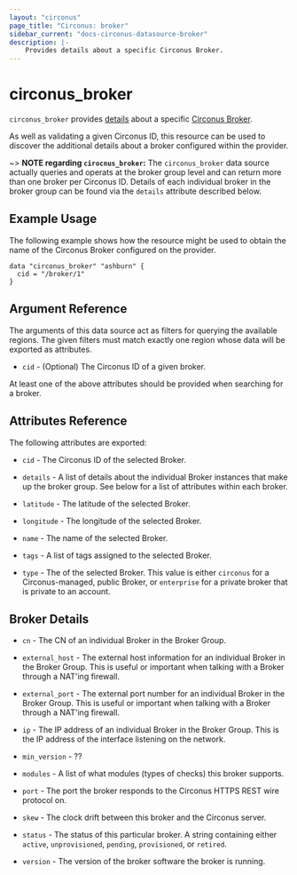 ```yaml
---
layout: "circonus"
page_title: "Circonus: broker"
sidebar_current: "docs-circonus-datasource-broker"
description: |-
    Provides details about a specific Circonus Broker.
---
```


# circonus_broker

`circonus_broker` provides
[details](https://login.circonus.com/resources/api/calls/broker) about a specific
[Circonus Broker](https://login.circonus.com/user/docs/Administration/Brokers).

As well as validating a given Circonus ID, this resource can be used to discover
the additional details about a broker configured within the provider.

~> **NOTE regarding `cirocnus_broker`:** The `circonus_broker` data source
actually queries and operats at the broker group level and can return more than
one broker per Circonus ID.  Details of each individual broker in the broker
group can be found via the `details` attribute described below.

## Example Usage

The following example shows how the resource might be used to obtain
the name of the Circonus Broker configured on the provider.

```
data "circonus_broker" "ashburn" {
  cid = "/broker/1"
}
```

## Argument Reference

The arguments of this data source act as filters for querying the available
regions. The given filters must match exactly one region whose data will be
exported as attributes.

* `cid` - (Optional) The Circonus ID of a given broker.

At least one of the above attributes should be provided when searching for a
broker.

## Attributes Reference

The following attributes are exported:

* `cid` - The Circonus ID of the selected Broker.

* `details` - A list of details about the individual Broker instances that make
  up the broker group.  See below for a list of attributes within each broker.

* `latitude` - The latitude of the selected Broker.

* `longitude` - The longitude of the selected Broker.

* `name` - The name of the selected Broker.

* `tags` - A list of tags assigned to the selected Broker.

* `type` - The of the selected Broker.  This value is either `circonus` for a
  Circonus-managed, public Broker, or `enterprise` for a private broker that is
  private to an account.

## Broker Details

* `cn` - The CN of an individual Broker in the Broker Group.
 
* `external_host` - The external host information for an individual Broker in
  the Broker Group.  This is useful or important when talking with a Broker
  through a NAT'ing firewall.

* `external_port` - The external port number for an individual Broker in the
  Broker Group.  This is useful or important when talking with a Broker through
  a NAT'ing firewall.

* `ip` - The IP address of an individual Broker in the Broker Group.  This is
  the IP address of the interface listening on the network.

* `min_version` - ??

* `modules` - A list of what modules (types of checks) this broker supports.

* `port` - The port the broker responds to the Circonus HTTPS REST wire protocol
  on.

* `skew` - The clock drift between this broker and the Circonus server.

* `status` - The status of this particular broker. A string containing either
  `active`, `unprovisioned`, `pending`, `provisioned`, or `retired`.

* `version` - The version of the broker software the broker is running.
